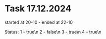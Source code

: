 # Task 17.12.2024
started at 20-10 - ended at 22-10

Status:
1 - true\n
2 - false\n
3 - true\n
4 - true\n
